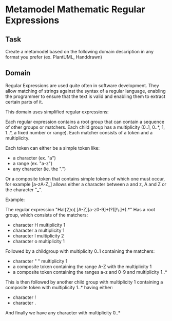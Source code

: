 # Metamodel Mathematic Regular Expressions

## Task 

Create a metamodel based on the following domain description in any format you prefer (ex. PlantUML, Handdrawn)

## Domain

Regular Expressions are used quite often in software development. They allow matching of strings against the 
syntax of a regular language, enabling the programmer to ensure that the text is valid and enabling them to 
extract certain parts of it. 

This domain uses simplified regular expressions: 

Each regular expression contains a root group that can contain a sequence of other groups or matchers. Each child 
group has a multiplicity (0..1, 0..\*, 1, 1..\*, a fixed number or range). Each matcher consists of a token and a multiplicity.

Each token can either be a simple token like:
- a character (ex. "a")
- a range (ex. "a-z")
- any character (ie. the ".")

Or a composite token that contains simple tokens of which one must occur, for example [a-zA-Z_] allows either a
character between a and z, A and Z or the character "_". 

Example:

The regular expression "Hal{2}o( [A-Z][a-z0-9]+)?([!\\.]+).*"
Has a root group, which consists of the matchers: 
- character H multiplicity 1
- character a multiplicity 1
- character l multiplicity 2
- character o multiplicity 1

Followed by a childgroup with multiplicity 0..1 containing the matchers:
- character " " multiplicity 1
- a composite token containing the range A-Z with the multiplicity 1
- a composite token containing the ranges a-z and 0-9 and multiplicity 1..*

This is then followed by another child group with multiplicity 1 containing a composite token with multiplicity 1..* having either:
- character ! 
- character . 

And finally we have any character with multiplicity 0..*